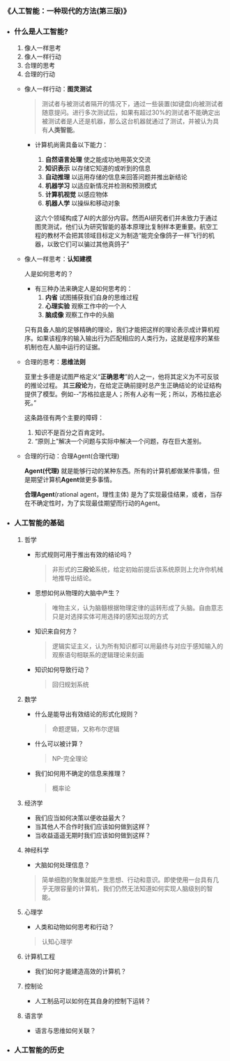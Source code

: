 ### 《人工智能：一种现代的方法(第三版)》

+ ### 什么是人工智能?
    1. 像人一样思考
	2. 像人一样行动
	3. 合理的思考
	4. 合理的行动

	+ 像人一样行动：**图灵测试**
		>测试者与被测试者隔开的情况下，通过一些装置(如键盘)向被测试者随意提问。进行多次测试后，如果有超过30%的测试者不能确定出被测试者是人还是机器，那么这台机器就通过了测试，并被认为具有**人类智能**。

		+ 计算机尚需具备以下能力：
			1. **自然语言处理** 使之能成功地用英文交流
			2. **知识表示** 以存储它知道的或听到的信息
			3. **自动推理** 以运用存储的信息来回答问题并推出新结论
			4. **机器学习** 以适应新情况并检测和预测模式
			5. **计算机视觉** 以感应物体
			6. **机器人学** 以操纵和移动对象

			这六个领域构成了AI的大部分内容。然而AI研究者们并未致力于通过图灵测试，他们认为研究智能的基本原理比复制样本更重要。航空工程的教材不会把其领域目标定义为制造“能完全像鸽子一样飞行的机器，以致它们可以骗过其他真鸽子”
	+ 像人一样思考：**认知建模**

		人是如何思考的？

		+ 有三种办法来确定人是如何思考的：
			1. **内省** 试图捕获我们自身的思维过程
			2. **心理实验** 观察工作中的一个人
			3. **脑成像** 观察工作中的头脑

		只有具备人脑的足够精确的理论，我们才能把这样的理论表示成计算机程序。如果该程序的输入输出行为匹配相应的人类行为，这就是程序的某些机制也在人脑中运行的证据。
	+ 合理的思考：**思维法则**

		亚里士多德是试图严格定义“**正确思考**”的人之一，他将其定义为不可反驳的推论过程。	其**三段论**为，在给定正确前提时总产生正确结论的论证结构提供了模型。例如--“苏格拉底是人；所有人必有一死；所以，苏格拉底必死。”

		这条路径有两个主要的障碍：
		1. 知识不是百分之百肯定时。
		2. “原则上”解决一个问题与实际中解决一个问题，存在巨大差别。
	+ 合理的行动：合理Agent(合理代理)

		**Agent(代理)** 就是能够行动的某种东西。所有的计算机都做某件事情，但是期望计算机**Agent**做更多事情。

		**合理Agent**(rational agent，理性主体) 是为了实现最佳结果，或者，当存在不确定性时，为了实现最佳期望而行动的Agent。
+ ### 人工智能的基础
    1. 哲学
        + 形式规则可用于推出有效的结论吗？
            > 非形式的**三段论**系统，给定初始前提后该系统原则上允许你机械地推导出结论。

        + 思想如何从物理的大脑中产生？
            > 唯物主义，认为脑髓根据物理定律的运转形成了头脑。自由意志只是对选择实体可用选择的感知出现的方式

        + 知识来自何方？
            > 逻辑实证主义，认为所有知识都可以用最终与对应于感知输入的观察语句相联系的逻辑理论来刻画

        + 知识如何导致行动？
            > 回归规划系统

    2. 数学
        + 什么是能导出有效结论的形式化规则？
            > 命题逻辑，又称布尔逻辑

        + 什么可以被计算？
            > NP-完全理论

        + 我们如何用不确定的信息来推理？
            > 概率论

    3. 经济学
        + 我们应当如何决策以便收益最大？
        + 当其他人不合作时我们应该如何做到这样？
        + 当收益遥遥无期时我们应该如何做到这样？

    4. 神经科学

        + 大脑如何处理信息？
        > 简单细胞的聚集就能产生思想、行动和意识。即使使用一台具有几乎无限容量的计算机，我们仍然无法知道如何实现人脑级别的智能。

    5. 心理学
        + 人类和动物如何思考和行动？
        > 认知心理学

    6. 计算机工程
        + 我们如何才能建造高效的计算机？

    7. 控制论
        + 人工制品可以如何在其自身的控制下运转？

    8. 语言学
        + 语言与思维如何关联？

+ ### 人工智能的历史

